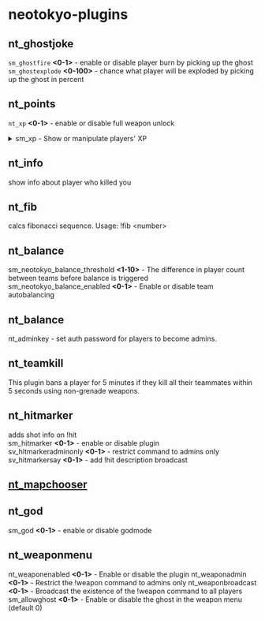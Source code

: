 # neotokyo-plugins
## nt_ghostjoke
`sm_ghostfire` **<0-1>** - enable or disable player burn by picking up the ghost  
`sm_ghostexplode` **<0-100>** - chance what player will be exploded by picking up the ghost in percent
## nt_points
`nt_xp` **<0-1>** - enable or disable full weapon unlock  
<details>
  <summary>sm_xp - Show or manipulate players' XP</summary>
  
   `sm_xp` - Show XP for all players.  
   `sm_xp` **<player>** - Show XP for a specific player.  
   `sm_xp` **<player> <value>** - Set XP for a player.  
   `sm_xp` **<player> <+/-><value>** - Add or subtract XP from a player.  
   `sm_xp` * **<+/-><value>** - Adjust XP for all players.  
   `sm_xp` **<jinrai/nsf> <value>** - Set or adjust XP for a team.  

</details>

## nt_info
show info about player who killed you

## nt_fib
calcs fibonacci sequence. Usage: !fib <numbеr>

## nt_balance
sm_neotokyo_balance_threshold **<1-10>** - The difference in player count between teams before balance is triggered  
sm_neotokyo_balance_enabled **<0-1>** - Enable or disable team autobalancing

## nt_balance
nt_adminkey **<key>** - set auth password for players to become admins.

## nt_teamkill
This plugin bans a player for 5 minutes if they kill all their teammates within 5 seconds using non-grenade weapons.
## nt_hitmarker
adds shot info on !hit  
sm_hitmarker **<0-1>** - enable or disable plugin   
sv_hitmarkeradminonly **<0-1>** - restrict command to admins only  
sv_hitmarkersay **<0-1>** - add !hit description broadcast

## [nt_mapchooser](https://github.com/bauxiteDYS/SM-NT-MapChooser)

## nt_god
sm_god **<playername>** **<0-1>** - enable or disable godmode

## nt_weaponmenu
nt_weaponenabled **<0-1>** - Enable or disable the plugin
nt_weaponadmin **<0-1>** - Restrict the !weapon command to admins only
nt_weaponbroadcast **<0-1>** - Broadcast the existence of the !weapon command to all players
sm_allowghost **<0-1>** - Enable or disable the ghost in the weapon menu (default 0)